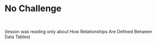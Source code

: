 No Challenge 
=============

 

(lesson was reading only about How Relationships Are Defined Between Data
Tables)
